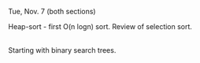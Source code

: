 
<div class="lecture2">

<div class="column_date">



Tue, Nov. 7 (both sections)

</div>

<div class="column_materials">
<p markdown="block">

Heap-sort - first O(n logn) sort. Review of selection sort. <br><br>

Starting with binary search trees. 

<br>



</p>
</div>

<div class="column_assign">
<p markdown="block">
 


</p>
</div>
    
</div>
